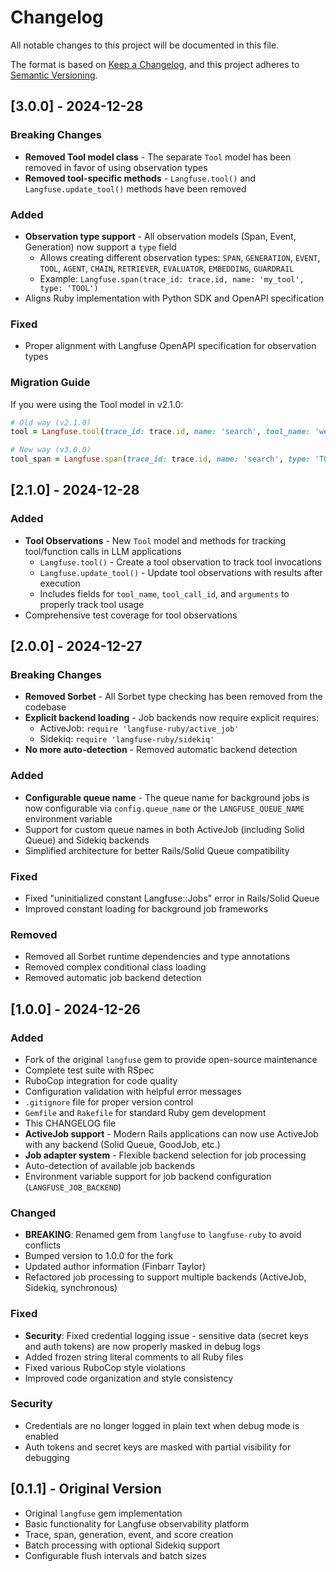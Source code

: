 # Changelog

All notable changes to this project will be documented in this file.

The format is based on [Keep a Changelog](https://keepachangelog.com/en/1.0.0/),
and this project adheres to [Semantic Versioning](https://semver.org/spec/v2.0.0.html).

## [3.0.0] - 2024-12-28

### Breaking Changes
- **Removed Tool model class** - The separate `Tool` model has been removed in favor of using observation types
- **Removed tool-specific methods** - `Langfuse.tool()` and `Langfuse.update_tool()` methods have been removed
  
### Added
- **Observation type support** - All observation models (Span, Event, Generation) now support a `type` field
  - Allows creating different observation types: `SPAN`, `GENERATION`, `EVENT`, `TOOL`, `AGENT`, `CHAIN`, `RETRIEVER`, `EVALUATOR`, `EMBEDDING`, `GUARDRAIL`
  - Example: `Langfuse.span(trace_id: trace.id, name: 'my_tool', type: 'TOOL')`
- Aligns Ruby implementation with Python SDK and OpenAPI specification

### Fixed
- Proper alignment with Langfuse OpenAPI specification for observation types

### Migration Guide
If you were using the Tool model in v2.1.0:
```ruby
# Old way (v2.1.0)
tool = Langfuse.tool(trace_id: trace.id, name: 'search', tool_name: 'web_search')

# New way (v3.0.0) 
tool_span = Langfuse.span(trace_id: trace.id, name: 'search', type: 'TOOL')
```

## [2.1.0] - 2024-12-28

### Added
- **Tool Observations** - New `Tool` model and methods for tracking tool/function calls in LLM applications
  - `Langfuse.tool()` - Create a tool observation to track tool invocations
  - `Langfuse.update_tool()` - Update tool observations with results after execution
  - Includes fields for `tool_name`, `tool_call_id`, and `arguments` to properly track tool usage
- Comprehensive test coverage for tool observations

## [2.0.0] - 2024-12-27

### Breaking Changes
- **Removed Sorbet** - All Sorbet type checking has been removed from the codebase
- **Explicit backend loading** - Job backends now require explicit requires:
  - ActiveJob: `require 'langfuse-ruby/active_job'`
  - Sidekiq: `require 'langfuse-ruby/sidekiq'`
- **No more auto-detection** - Removed automatic backend detection

### Added
- **Configurable queue name** - The queue name for background jobs is now configurable via `config.queue_name` or the `LANGFUSE_QUEUE_NAME` environment variable
- Support for custom queue names in both ActiveJob (including Solid Queue) and Sidekiq backends
- Simplified architecture for better Rails/Solid Queue compatibility

### Fixed
- Fixed "uninitialized constant Langfuse::Jobs" error in Rails/Solid Queue
- Improved constant loading for background job frameworks

### Removed
- Removed all Sorbet runtime dependencies and type annotations
- Removed complex conditional class loading
- Removed automatic job backend detection

## [1.0.0] - 2024-12-26

### Added
- Fork of the original `langfuse` gem to provide open-source maintenance
- Complete test suite with RSpec
- RuboCop integration for code quality
- Configuration validation with helpful error messages
- `.gitignore` file for proper version control
- `Gemfile` and `Rakefile` for standard Ruby gem development
- This CHANGELOG file
- **ActiveJob support** - Modern Rails applications can now use ActiveJob with any backend (Solid Queue, GoodJob, etc.)
- **Job adapter system** - Flexible backend selection for job processing
- Auto-detection of available job backends
- Environment variable support for job backend configuration (`LANGFUSE_JOB_BACKEND`)

### Changed
- **BREAKING**: Renamed gem from `langfuse` to `langfuse-ruby` to avoid conflicts
- Bumped version to 1.0.0 for the fork
- Updated author information (Finbarr Taylor)
- Refactored job processing to support multiple backends (ActiveJob, Sidekiq, synchronous)

### Fixed
- **Security**: Fixed credential logging issue - sensitive data (secret keys and auth tokens) are now properly masked in debug logs
- Added frozen string literal comments to all Ruby files
- Fixed various RuboCop style violations
- Improved code organization and style consistency

### Security
- Credentials are no longer logged in plain text when debug mode is enabled
- Auth tokens and secret keys are masked with partial visibility for debugging

## [0.1.1] - Original Version

- Original `langfuse` gem implementation
- Basic functionality for Langfuse observability platform
- Trace, span, generation, event, and score creation
- Batch processing with optional Sidekiq support
- Configurable flush intervals and batch sizes